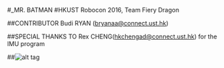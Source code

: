 #_MR. BATMAN
#HKUST Robocon 2016, Team Fiery Dragon

##CONTRIBUTOR
Budi RYAN (bryanaa@connect.ust.hk)

##SPECIAL THANKS TO
Rex CHENG(hkchengad@connect.ust.hk) for the IMU program

##![alt tag](http://resources.carsguide.com.au/styles/cg_hero_large/s3/dp/albums/album-6366/lg/batmobile-Tumbler-2005-2012-the-dark-knight.jpg)
